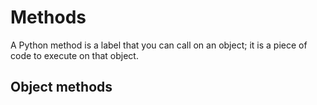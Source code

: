 # Methods
A Python method is a label that you can call on an object; it is a piece of code to execute on that object.

## Object methods
